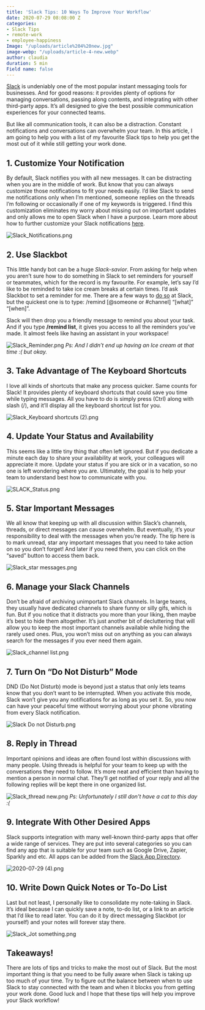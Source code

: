 ```yaml
---
title: 'Slack Tips: 10 Ways To Improve Your Workflow'
date: 2020-07-29 08:08:00 Z
categories:
- Slack Tips
- remote-work
- employee-happiness
Image: "/uploads/article%204%20new.jpg"
image-webp: "/uploads/article-4-new.webp"
author: claudia
duration: 5 min
Field name: false
---
```


[Slack](https://slack.com/intl/en-id/) is undeniably one of the most popular instant messaging tools for businesses. And for good reasons: it provides plenty of options for managing conversations, passing along contents, and integrating with other third-party apps. It’s all designed to give the best possible communication experiences for your connected teams.

<!--more--> 

But like all communication tools, it can also be a distraction. Constant notifications and conversations can overwhelm your team. In this article, I am going to help you with a list of my favourite Slack tips to help you get the most out of it while still getting your work done. 

## 1. Customize Your Notification 

By default, Slack notifies you with all new messages. It can be distracting when you are in the middle of work. But know that you can always customize those notifications to fit your needs easily. I’d like Slack to send me notifications only when I’m mentioned, someone replies on the threads I’m following or occasionally if one of my keywords is triggered. I find this customization eliminates my worry about missing out on important updates and only allows me to open Slack when I have a purpose. Learn more about how to further customize your Slack notifications [here](https://slack.com/intl/en-id/help/articles/201355156-Guide-to-desktop-notifications). 

![Slack_Notifications.png](/uploads/Slack_Notifications.png)

## 2. Use Slackbot

This little handy bot can be a huge *Slack-savior*. From asking for help when you aren’t sure how to do something in Slack to set reminders for yourself or teammates, which for the record is my favourite. For example, let’s say I’d like to be reminded to take ice cream breaks at certain times. I’d ask Slackbot to set a reminder for me. There are a few ways to [do so](https://slack.com/intl/en-id/help/articles/208423427-Set-a-reminder#delete-a-reminder) at Slack, but the quickest one is to type: /remind [@someone or #channel] “[what]” “[when]”. 

Slack will then drop you a friendly message to remind you about your task. And if you type **/remind list**, it gives you access to all the reminders you’ve made. It almost feels like having an assistant in your workspace! 

![Slack_Reminder.png](/uploads/Slack_Reminder.png)
*Ps: And I didn’t end up having an Ice cream at that time :( but okay.*

## 3. Take Advantage of The Keyboard Shortcuts

I love all kinds of shortcuts that make any process quicker. Same counts for Slack! It provides plenty of keyboard shortcuts that could save you time while typing messages. All you have to do is simply press (Ctrl) along with slash (/), and it’ll display all the keyboard shortcut list for you. 

![Slack_Keyboard shortcuts (2).png](/uploads/Slack_Keyboard%20shortcuts%20(2).png)

## 4. Update Your Status and Availability 

This seems like a little tiny thing that often left ignored. But if you dedicate a minute each day to share your availability at work, your colleagues will appreciate it more. Update your status if you are sick or in a vacation, so no one is left wondering where you are. Ultimately, the goal is to help your team to understand best how to communicate with you. 

![SLACK_Status.png](/uploads/SLACK_Status.png)

## 5. Star Important Messages

We all know that keeping up with all discussion within Slack’s channels, threads, or direct messages can cause overwhelm. But eventually, it’s your responsibility to deal with the messages when you’re ready. The tip here is to mark unread, star any important messages that you need to take action on so you don’t forget! And later if you need them, you can click on the “saved” button to access them back. 

![Slack_star messages.png](/uploads/Slack_star%20messages.png)

## 6. Manage your Slack Channels 

Don’t be afraid of archiving unimportant Slack channels. In large teams, they usually have dedicated channels to share funny or silly gifs, which is fun. But if you notice that it distracts you more than your liking, then maybe it’s best to hide them altogether. It’s just another bit of decluttering that will allow you to keep the most important channels available while hiding the rarely used ones. Plus, you won’t miss out on anything as you can always search for the messages if you ever need them again.  

![Slack_channel list.png](/uploads/Slack_channel%20list.png)

## 7. Turn On  “Do Not Disturb” Mode

DND (Do Not Disturb) mode is beyond just a status that only lets teams know that you don’t want to be interrupted. When you activate this mode, Slack won’t give you any notifications for as long as you set it. So, you now can have your peaceful time without worrying about your phone vibrating from every Slack notification. 

![Slack Do not Disturb.png](/uploads/Slack%20Do%20not%20Disturb.png)

## 8. Reply in Thread 

Important opinions and ideas are often found lost within discussions with many people. Using threads is helpful for your team to keep up with the conversations they need to follow. It’s more neat and efficient than having to mention a person in normal chat. They’ll get notified of your reply and all the following replies will be kept there in one organized list. 

![Slack_thread new.png](/uploads/Slack_thread%20new.png)
*Ps: Unfortunately I still don’t have a cat to this day :(*

## 9. Integrate With Other Desired Apps 

Slack supports integration with many well-known third-party apps that offer a wide range of services. They are put into several categories so you can find any app that is suitable for your team such as Google Drive, Zapier, Sparkly and etc. All apps can be added from the [Slack App Directory](https://sparkly-group.slack.com/apps).  

![2020-07-29 (4).png](/uploads/2020-07-29%20(4).png)

## 10. Write Down Quick Notes or To-Do List 

Last but not least, I personally like to consolidate my note-taking in Slack. It’s ideal because I can quickly save a note, to-do list, or a link to an article that I’d like to read later. You can do it by direct messaging Slackbot (or yourself) and your notes will forever stay there. 

![Slack_Jot something.png](/uploads/Slack_Jot%20something.png)

## Takeaways!

There are lots of tips and tricks to make the most out of Slack. But the most important thing is that you need to be fully aware when Slack is taking up too much of your time. Try to figure out the balance between when to use Slack to stay connected with the team and when it blocks you from getting your work done. Good luck and I hope that these tips will help you improve your Slack workflow!